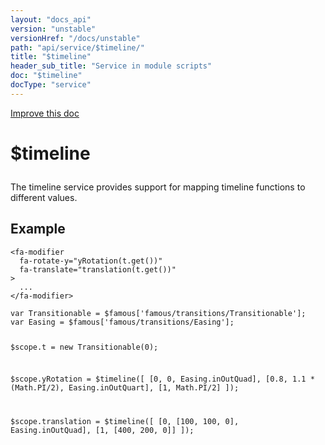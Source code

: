 ```yaml
---
layout: "docs_api"
version: "unstable"
versionHref: "/docs/unstable"
path: "api/service/$timeline/"
title: "$timeline"
header_sub_title: "Service in module scripts"
doc: "$timeline"
docType: "service"
---
```


<div class="improve-docs">
  <a href='https://github.com/Famous/famous-angular/edit/master/src/scripts/services/timeline.js#L1'>
    Improve this doc
  </a>
</div>





<h1 class="api-title">

  $timeline



</h1>





The timeline service provides support for mapping timeline functions to different values.








  

  
  
  




<h2 id="example">Example</h2><pre><code class="lang-html">&lt;fa-modifier
  fa-rotate-y=&quot;yRotation(t.get())&quot;
  fa-translate=&quot;translation(t.get())&quot;
&gt;
  ...
&lt;/fa-modifier&gt;</code></pre>
<pre><code class="lang-javascript">var Transitionable = $famous[&#39;famous/transitions/Transitionable&#39;];
var Easing = $famous[&#39;famous/transitions/Easing&#39;];

$scope.t = new Transitionable(0);

$scope.yRotation = $timeline([
  [0, 0, Easing.inOutQuad],
  [0.8, 1.1 * (Math.PI/2), Easing.inOutQuart],
  [1, Math.PI/2]
]);

$scope.translation = $timeline([
  [0, [100, 100, 0], Easing.inOutQuad],
  [1, [400, 200, 0]]
]);</code></pre>



